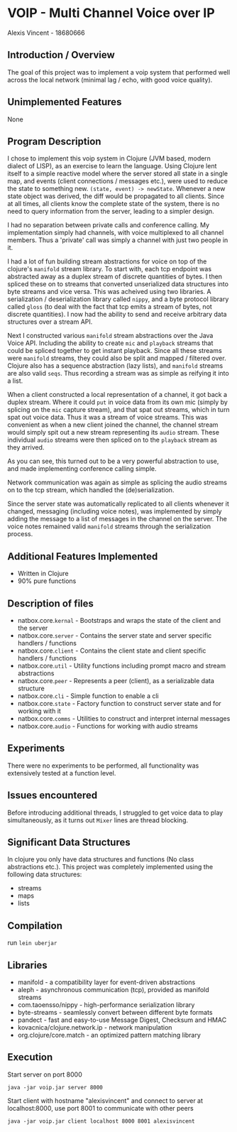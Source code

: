 # VOIP - Multi Channel Voice over IP

Alexis Vincent - 18680666

## Introduction / Overview
The goal of this project was to implement a voip system that performed well across the local network (minimal lag / echo, with good voice
quality).

## Unimplemented Features
None

## Program Description
I chose to implement this voip system in Clojure (JVM based, modern dialect of LISP), as an exercise to learn the language.
Using Clojure lent itself to a simple reactive model where the server stored all state in a single map, and events 
(client connections / messages etc.), were used to reduce the state to something new. `(state, event) -> newState`.
Whenever a new state object was derived, the diff would be propagated to all clients. Since at all times, all clients
know the complete state of the system, there is no need to query information from the server, leading to a simpler design.

I had no separation between private calls and conference calling. My implementation simply had channels, with voice multiplexed
to all channel members. Thus a 'private' call was simply a channel with just two people in it.

I had a lot of fun building stream abstractions for voice on top of the clojure's `manifold` stream library. To start with,
each tcp endpoint was abstracted away as a duplex stream of discrete quantities of bytes. I then spliced these on to streams
that converted unserialized data structures into byte streams and vice versa. This was acheived using two libraries. A
serialization / deserialization library called `nippy`, and a byte protocol library called `gloss` (to deal with the fact
that tcp emits a stream of bytes, not discrete quantities). I now had the ability to send and receive arbitrary data structures 
over a stream API. 

Next I constructed various `manifold` stream abstractions over the Java Voice API. Including the ability to create `mic` and `playback`
streams that could be spliced together to get instant playback. Since all these streams were `manifold` streams, they could also be
split and mapped / filtered over. Clojure also has a sequence abstraction (lazy lists), and `manifold` streams are also valid `seqs`.
Thus recording a stream was as simple as reifying it into a list.

When a client constructed a local representation of a channel, it got back a duplex stream.
Where it could `put` in voice data from its own mic (simply by splicing on the `mic` capture stream), and that spat out streams,
which in turn spat out voice data. Thus it was a stream of voice streams. This was convenient as when a new client
joined the channel, the channel stream would simply spit out a new stream representing its `audio` stream. These individual `audio` 
streams were then spliced on to the `playback` stream as they arrived. 

As you can see, this turned out to be a very powerful abstraction to use, and made implementing conference calling simple.

Network communication was again as simple as splicing the audio streams on to the tcp stream, which handled the (de)serialization.

Since the server state was automatically replicated to all clients whenever it changed, messaging (including voice notes), was implemented
by simply adding the message to a list of messages in the channel on the server. The voice notes remained valid `manifold` streams 
through the serialization process.

## Additional Features Implemented
- Written in Clojure
- 90% pure functions

## Description of files
- natbox.core.`kernal`         - Bootstraps and wraps the state of the client and the server
- natbox.core.`server`         - Contains the server state and server specific handlers / functions
- natbox.core.`client`         - Contains the client state and client specific handlers / functions
- natbox.core.`util`           - Utility functions including prompt macro and stream abstractions
- natbox.core.`peer`           - Represents a peer (client), as a serializable data structure
- natbox.core.`cli`            - Simple function to enable a cli
- natbox.core.`state`          - Factory function to construct server state and for working with it
- natbox.core.`comms`          - Utilities to construct and interpret internal messages
- natbox.core.`audio`          - Functions for working with audio streams

## Experiments
There were no experiments to be performed, all functionality was extensively tested at a function level.

## Issues encountered
Before introducing additional threads, I struggled to get voice data to play simultaneously, as it turns out `Mixer`
lines are thread blocking.

## Significant Data Structures
In clojure you only have data structures and functions (No class abstractions etc.). This project was 
completely implemented using the following data structures:

- streams
- maps
- lists

## Compilation
run `lein uberjar`

## Libraries
- manifold - a compatibility layer for event-driven abstractions
- aleph - asynchronous communication (tcp), provided as manifold streams
- com.taoensso/nippy - high-performance serialization library
- byte-streams - seamlessly convert between different byte formats
- pandect - fast and easy-to-use Message Digest, Checksum and HMAC
- kovacnica/clojure.network.ip - network manipulation
- org.clojure/core.match - an optimized pattern matching library

## Execution
Start server on port 8000

`java -jar voip.jar server 8000`

Start client with hostname "alexisvincent" and connect to server at localhost:8000, 
use port 8001 to communicate with other peers

`java -jar voip.jar client localhost 8000 8001 alexisvincent`

